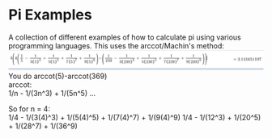 # Pi Examples
A collection of different examples of how to calculate pi using various programming languages.
This uses the arccot/Machin's method:\
![The arccot method](./339F1A71-6315-4921-BED8-3755C2BCFE01.jpeg)
You do arccot(5)-arccot(369)\
arccot:\
1/n - 1/(3n^3) + 1/(5n^5) ...

So for n = 4:\
1/4 - 1/(3(4)^3) + 1/(5(4)^5) + 1/(7(4)^7) + 1/(9(4)^9)
1/4 - 1/(12^3) + 1/(20^5) + 1/(28^7) + 1/(36^9)
